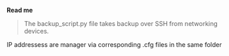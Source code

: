 **Read me**
>The backup_script.py file takes backup over SSH from networking devices.

IP addressess are manager via corresponding .cfg files in the same folder
